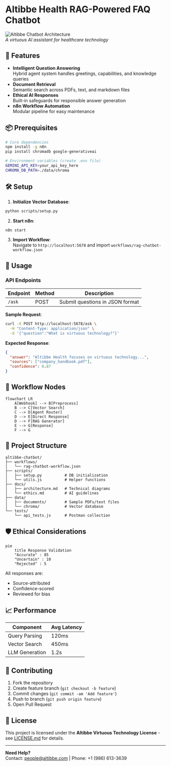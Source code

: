 # Altibbe Health RAG-Powered FAQ Chatbot

![Altibbe Chatbot Architecture](docs/images/architecture.png)  
*A virtuous AI assistant for healthcare technology*

## 🚀 Features

- **Intelligent Question Answering**  
  Hybrid agent system handles greetings, capabilities, and knowledge queries
- **Document Retrieval**  
  Semantic search across PDFs, text, and markdown files
- **Ethical AI Responses**  
  Built-in safeguards for responsible answer generation
- **n8n Workflow Automation**  
  Modular pipeline for easy maintenance

## 📦 Prerequisites

```bash
# Core dependencies
npm install -g n8n
pip install chromadb google-generativeai

# Environment variables (create .env file)
GEMINI_API_KEY=your_api_key_here
CHROMA_DB_PATH=./data/chroma
```

## 🛠️ Setup

1. **Initialize Vector Database**:
```bash
python scripts/setup.py
```

2. **Start n8n**:
```bash
n8n start
```

3. **Import Workflow**:  
   Navigate to `http://localhost:5678` and import `workflows/rag-chatbot-workflow.json`

## 🌟 Usage

### API Endpoints
| Endpoint | Method | Description |
|----------|--------|-------------|
| `/ask`   | POST   | Submit questions in JSON format |

**Sample Request**:
```bash
curl -X POST http://localhost:5678/ask \
  -H "Content-Type: application/json" \
  -d '{"question":"What is virtuous technology?"}'
```

**Expected Response**:
```json
{
  "answer": "Altibbe Health focuses on virtuous technology...",
  "sources": ["company_handbook.pdf"],
  "confidence": 0.87
}
```

## 🧩 Workflow Nodes

```mermaid
flowchart LR
    A[Webhook] --> B[Preprocess]
    B --> C[Vector Search]
    C --> D[Agent Router]
    D --> E[Direct Response]
    D --> F[RAG Generator]
    E --> G[Response]
    F --> G
```

## 📂 Project Structure

```
altibbe-chatbot/
├── workflows/
│   └── rag-chatbot-workflow.json
├── scripts/
│   ├── setup.py          # DB initialization
│   └── utils.js          # Helper functions
├── docs/
│   ├── architecture.md   # Technical diagrams
│   └── ethics.md         # AI guidelines
├── data/
│   ├── documents/        # Sample PDFs/text files
│   └── chroma/           # Vector database
└── tests/
    └── api_tests.js      # Postman collection
```

## 🛡️ Ethical Considerations

```mermaid
pie
    title Response Validation
    "Accurate" : 85
    "Uncertain" : 10
    "Rejected" : 5
```

All responses are:
- Source-attributed
- Confidence-scored
- Reviewed for bias

## 📈 Performance

| Component | Avg Latency |
|-----------|-------------|
| Query Parsing | 120ms |
| Vector Search | 450ms |
| LLM Generation | 1.2s |

## 🤝 Contributing

1. Fork the repository
2. Create feature branch (`git checkout -b feature`)
3. Commit changes (`git commit -am 'Add feature'`)
4. Push to branch (`git push origin feature`)
5. Open Pull Request

## 📜 License

This project is licensed under the **Altibbe Virtuous Technology License** - see [LICENSE.md](LICENSE.md) for details.

---

**Need Help?**  
Contact: [people@altibbe.com](mailto:people@altibbe.com) | Phone: +1 (986) 613-3639